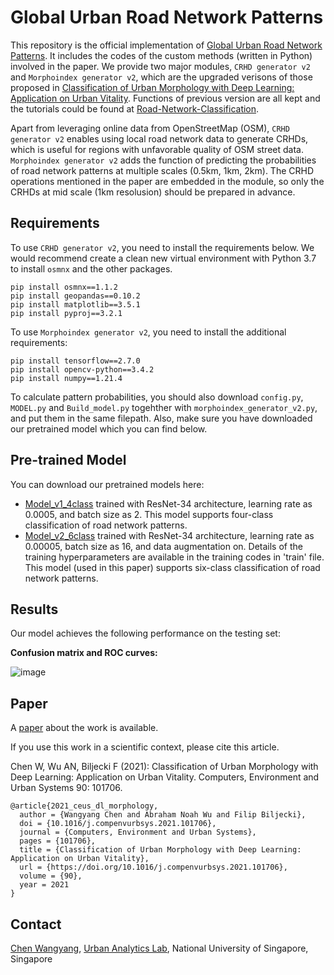 # Global Urban Road Network Patterns

This repository is the official implementation of [Global Urban Road Network Patterns](#add#). It includes the codes of the custom methods (written in Python) involved in the paper. We provide two major modules, `CRHD generator v2` and `Morphoindex generator v2`, which are the upgraded verisons of those proposed in [Classification of Urban Morphology with Deep Learning: Application on Urban Vitality](https://arxiv.org/abs/2105.09908). Functions of previous version are all kept and the tutorials could be found at [Road-Network-Classification](https://github.com/ualsg/Road-Network-Classification). 

Apart from leveraging online data from OpenStreetMap (OSM), `CRHD generator v2` enables using local road network data to generate CRHDs, which is useful for regions with unfavorable quality of OSM street data. `Morphoindex generator v2` adds the function of predicting the probabilities of road network patterns at multiple scales (0.5km, 1km, 2km). The CRHD operations mentioned in the paper are embedded in the module, so only the CRHDs at mid scale (1km resolusion) should be prepared in advance.

## Requirements

To use `CRHD generator v2`, you need to install the requirements below. We would recommend create a clean new virtual environment with Python 3.7 to install `osmnx` and the other packages.

```setup
pip install osmnx==1.1.2
pip install geopandas==0.10.2
pip install matplotlib==3.5.1
pip install pyproj==3.2.1
```
To use `Morphoindex generator v2`, you need to install the additional requirements:

```setup
pip install tensorflow==2.7.0
pip install opencv-python==3.4.2
pip install numpy==1.21.4
```
To calculate pattern probabilities, you should also download `config.py`, `MODEL.py` and `Build_model.py` togehther with `morphoindex_generator_v2.py`, and put them in the same filepath. Also, make sure you have downloaded our pretrained model which you can find below.

## Pre-trained Model

You can download our pretrained models here:

- [Model_v1_4class](https://drive.google.com/file/d/1N7T9lN4TL5r8EqduZfWv22ROZO4zp_FN/view?usp=sharing) trained with ResNet-34 architecture, learning rate as 0.0005, and batch size as 2. This model supports four-class classification of road network patterns.
- [Model_v2_6class](https://drive.google.com/file/d/1J7_LlgmuXiJkAD3uuEgmf5x96x1SJZSO/view?usp=sharing) trained with ResNet-34 architecture, learning rate as 0.00005, batch size as 16, and data augmentation on. Details of the training hyperparameters are available in the training codes in 'train' file. This model (used in this paper) supports six-class classification of road network patterns.


## Results

Our model achieves the following performance on the testing set:

**Confusion matrix and ROC curves:**

![image](https://github.com/ualsg/Road-Network-Classification/blob/main/images/results.png)

## Paper

A [paper](https://doi.org/10.1016/j.compenvurbsys.2021.101706) about the work is available.

If you use this work in a scientific context, please cite this article.

Chen W, Wu AN, Biljecki F (2021): Classification of Urban Morphology with Deep Learning: Application on Urban Vitality. Computers, Environment and Urban Systems 90: 101706.

```
@article{2021_ceus_dl_morphology,
  author = {Wangyang Chen and Abraham Noah Wu and Filip Biljecki},
  doi = {10.1016/j.compenvurbsys.2021.101706},
  journal = {Computers, Environment and Urban Systems},
  pages = {101706},
  title = {Classification of Urban Morphology with Deep Learning: Application on Urban Vitality},
  url = {https://doi.org/10.1016/j.compenvurbsys.2021.101706},
  volume = {90},
  year = 2021
}
```

## Contact

[Chen Wangyang](https://ual.sg/authors/wangyang/), [Urban Analytics Lab](https://ual.sg), National University of Singapore, Singapore

